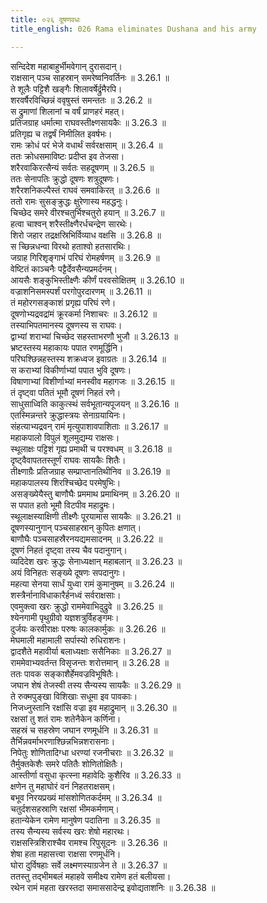 ```yaml
---
title: ०२६ दूषणवधः
title_english: 026 Rama eliminates Dushana and his army

---
```



सन्दिदेश महाबाहुर्भीमवेगान् दुरासदान्।  
राक्षसान् पञ्च साहस्रान् समरेष्वनिवर्तिनः ॥ 3.26.1 ॥   
ते शूलैः पट्टिशै खङ्गैः शिलावर्षेर्द्रुमैरपि।  
शरवर्षैरविच्छिन्नं ववृषुस्तं समन्ततः ॥ 3.26.2 ॥   
स द्रुमाणां शिलानां च वर्षं प्राणहरं महत्।  
प्रतिजग्राह धर्मात्मा राघवस्तीक्ष्णसायकैः ॥ 3.26.3 ॥   
प्रतिगृह्य च तद्वर्षं निमीलित इवर्षभः।  
रामः क्रोधं परं भेजे वधार्थं सर्वरक्षसाम् ॥ 3.26.4 ॥   
ततः क्रोधसमाविष्टः प्रदीप्त इव तेजसा।  
शरैरवाकिरत्सैन्यं सर्वतः सहदूषणम् ॥ 3.26.5 ॥   
ततः सेनापतिः क्रुद्धो दूषणः शत्रुदूषणः।  
शरैरशनिकल्पैस्तं राघवं समवाकिरत् ॥ 3.26.6 ॥   
ततो रामः सुसङ्क्रुद्धः क्षुरेणास्य महद्धनुः।  
चिच्छेद समरे वीरश्चतुर्भिश्चतुरो हयान् ॥ 3.26.7 ॥   
हत्वा चाश्वन् शरैस्तीक्ष्णैरर्धचन्द्रेण सारथेः।  
शिरो जहार तद्रक्षस्रिभिर्विव्याध वक्षसि ॥ 3.26.8 ॥   
स च्छिन्नधन्वा विरथो हताश्वो हतसारथिः।  
जग्राह गिरिशृङ्गाभं परिघं रोमहर्षणम् ॥ 3.26.9 ॥   
वेष्टितं काञ्चनैः पट्टैर्देवसैन्यप्रमर्दनम्।  
आयसैः शङ्कुभिस्तीक्ष्णैः कीर्णं परवसोक्षितम् ॥ 3.26.10 ॥   
वज्राशनिसमस्पर्शं परगोपुरदारणम् ॥ 3.26.11 ॥   
तं महोरगसङ्काशं प्रगृह्य परिघं रणे।  
दूषणोभ्यद्रवद्रांमं क्रूरकर्मा निशाचरः ॥ 3.26.12 ॥   
तस्याभिपतमानस्य दूषणस्य स राघवः।  
द्वाभ्यां शराभ्यां चिच्छेद सहस्ताभरणौ भुजौ ॥ 3.26.13 ॥   
भ्रष्टस्तस्य महाकायः पपात रणमूर्द्धिनि।  
परिघश्छिन्नहस्तस्य शक्रध्वज इवाग्रतः ॥ 3.26.14 ॥   
स कराभ्यां विकीर्णाभ्यां पपात भुवि दूषणः।  
विषाणाभ्यां विशीर्णाभ्यां मनस्वीव महागजः ॥ 3.26.15 ॥   
तं दृष्ट्वा पतितं भूमौ दूषणं निहतं रणे।  
साधुसाध्विति काकुत्स्थं सर्वभूतान्यपूजयन् ॥ 3.26.16 ॥   
एतस्मिन्नन्तरे क्रुद्धास्त्रयः सेनाग्रयायिनः।  
संहत्याभ्यद्रवन् रामं मृत्युपाशावपाशिताः ॥ 3.26.17 ॥   
महाकपालो विपुलं शूलमुद्यम्य राक्षसः।  
स्थूलाक्षः पट्टिशं गृह्य प्रमाथी च परश्वधम् ॥ 3.26.18 ॥   
दृष्ट्वैवापततस्तूर्णं राघवः सायकैः शितैः।  
तीक्ष्णाग्रैः प्रतिजग्राह सम्प्राप्तानतिथीनिव ॥ 3.26.19 ॥   
महाकपालस्य शिरश्चिच्छेद परमेषुभिः।  
असङ्ख्येयैस्तु बाणौघैः प्रममाथ प्रमाथिनम् ॥ 3.26.20 ॥   
स पपात हतो भूमौ विटपीव महाद्रुमः।  
स्थूलाक्षस्याक्षिणी तीक्ष्णैः पूरयामास सायकैः ॥ 3.26.21 ॥   
दूषणस्यानुगान् पञ्चसाहस्रान् कुपितः क्षणात्।  
बाणौघैः पञ्चसाहस्रैरनयद्यमसादनम् ॥ 3.26.22 ॥   
दूषणं निहतं दृष्ट्वा तस्य चैव पदानुगान्।  
व्यदिदेश खरः क्रुद्धः सेनाध्यक्षान् महाबलान् ॥ 3.26.23 ॥   
अयं विनिहतः सङ्ख्ये दूषणः सपदानुगः।  
महत्या सेनया सार्धं युध्वा रामं कुमानुषम् ॥ 3.26.24 ॥   
शस्त्रैर्नानाविधाकारैर्हनध्वं सर्वराक्षसाः।  
एवमुक्त्वा खरः क्रुद्धो राममेवाभिदुद्रुवे ॥ 3.26.25 ॥   
श्येनगामी पृथुग्रीवो यज्ञशत्रुर्विहङ्गमः।  
दुर्जयः करवीराक्षः परुषः कालकार्मुकः ॥ 3.26.26 ॥   
मेघमाली महामाली सर्पास्यो रुधिराशनः।  
द्वादशैते महावीर्या बलाध्यक्षाः ससैनिकाः ॥ 3.26.27 ॥   
राममेवाभ्यवर्तन्त विसृजन्तः शरोत्तमान् ॥ 3.26.28 ॥   
ततः पावक सङ्काशैर्हेमवज्रविभूषितैः।  
जघान शेषं तेजस्वी तस्य सैन्यस्य सायकैः ॥ 3.26.29 ॥   
ते रुक्मपुङ्खा विशिखाः सधूमा इव पावकाः।  
निजध्नुस्तानि रक्षांसि वज्रा इव महाद्रुमान् ॥ 3.26.30 ॥   
रक्षसां तु शतं रामः शतेनैकेन कर्णिना।  
सहस्रं च सहस्रेण जघान रणमूर्धनि ॥ 3.26.31 ॥   
तैर्भिन्नवर्माभरणाश्छिन्नभिन्नशरासनाः।  
निपेतुः शोणितादिग्धा धरण्यां रजनीचराः ॥ 3.26.32 ॥   
तैर्मुक्तकेशैः समरे पतितैः शोणितोक्षितैः।  
आस्तीर्णा वसुधा कृत्स्ना महावेदिः कुशैरिव ॥ 3.26.33 ॥   
क्षणेन तु महाघोरं वनं निहतराक्षसम्।  
बभूव निरयप्रख्यं मांसशोणितकर्दमम् ॥ 3.26.34 ॥   
चतुर्दशसहस्राणि रक्षसां भीमकर्मणाम्।  
हतान्येकेन रामेण मानुषेण पदातिना ॥ 3.26.35 ॥   
तस्य सैन्यस्य सर्वस्य खरः शेषो महारथः।  
राक्षसस्त्रिशिराश्चैव रामश्च रिपुसूदनः ॥ 3.26.36 ॥   
शेषा हता महासत्त्वा राक्षसा रणमूर्धनि।  
घोरा दुर्विषहाः सर्वे लक्ष्मणस्याग्रजेन ते ॥ 3.26.37 ॥   
ततस्तु तद्भीमबलं महाहवे समीक्ष्य रामेण हतं बलीयसा।  
रथेन रामं महता खरस्तदा समाससादेन्द्र इवोद्यताशनिः ॥ 3.26.38 ॥   